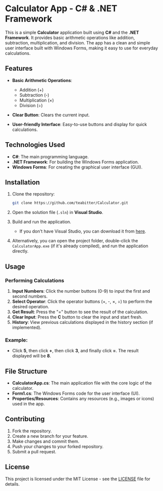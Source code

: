 # Calculator App - C# & .NET Framework

This is a simple **Calculator** application built using **C#** and the **.NET Framework**. It provides basic arithmetic operations like addition, subtraction, multiplication, and division. The app has a clean and simple user interface built with Windows Forms, making it easy to use for everyday calculations.

## Features

- **Basic Arithmetic Operations**:
  - Addition (+)
  - Subtraction (-)
  - Multiplication (×)
  - Division (÷)
  
- **Clear Button**: Clears the current input.
- **User-friendly Interface**: Easy-to-use buttons and display for quick calculations.

## Technologies Used

- **C#**: The main programming language.
- **.NET Framework**: For building the Windows Forms application.
- **Windows Forms**: For creating the graphical user interface (GUI).

## Installation

1. Clone the repository:

   ```bash
   git clone https://github.com/teabitter/Calculator.git
   ```

2. Open the solution file (`.sln`) in **Visual Studio**.

3. Build and run the application.

   - If you don't have Visual Studio, you can download it from [here](https://visualstudio.microsoft.com/downloads/).

4. Alternatively, you can open the project folder, double-click the `CalculatorApp.exe` (if it's already compiled), and run the application directly.

## Usage

### Performing Calculations

1. **Input Numbers**: Click the number buttons (0-9) to input the first and second numbers.
2. **Select Operator**: Click the operator buttons (+, -, ×, ÷) to perform the desired operation.
3. **Get Result**: Press the "=" button to see the result of the calculation.
4. **Clear Input**: Press the **C** button to clear the input and start fresh.
5. **History**: View previous calculations displayed in the history section (if implemented).

### Example:

- Click **5**, then click **+**, then click **3**, and finally click **=**. The result displayed will be **8**.

## File Structure

- **CalculatorApp.cs**: The main application file with the core logic of the calculator.
- **Form1.cs**: The Windows Forms code for the user interface (UI).
- **Properties/Resources**: Contains any resources (e.g., images or icons) used in the app.

## Contributing

1. Fork the repository.
2. Create a new branch for your feature.
3. Make changes and commit them.
4. Push your changes to your forked repository.
5. Submit a pull request.

## License

This project is licensed under the MIT License - see the [LICENSE](LICENSE) file for details.
